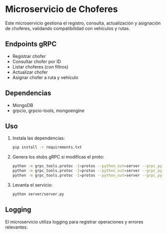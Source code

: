 # Microservicio de Choferes

Este microservicio gestiona el registro, consulta, actualización y asignación de choferes, validando compatibilidad con vehículos y rutas.

## Endpoints gRPC
- Registrar chofer
- Consultar chofer por ID
- Listar choferes (con filtros)
- Actualizar chofer
- Asignar chofer a ruta y vehículo

## Dependencias
- MongoDB
- grpcio, grpcio-tools, mongoengine

## Uso

1. Instala las dependencias:
   ```bash
   pip install -r requirements.txt
   ```
2. Genera los stubs gRPC si modificas el proto:
   ```bash
   python -m grpc_tools.protoc -I=protos --python_out=server --grpc_python_out=server protos/drivers.proto
   python -m grpc_tools.protoc -I=protos --python_out=server --grpc_python_out=server protos/vehicles.proto
   python -m grpc_tools.protoc -I=protos --python_out=server --grpc_python_out=server protos/routes.proto
   ```
3. Levanta el servicio:
   ```bash
   python server/server.py
   ```

## Logging
El microservicio utiliza logging para registrar operaciones y errores relevantes. 